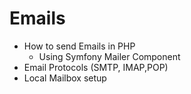 # Emails
* How to send Emails in PHP 
  * Using Symfony Mailer Component
* Email Protocols (SMTP, IMAP,POP)
* Local Mailbox setup